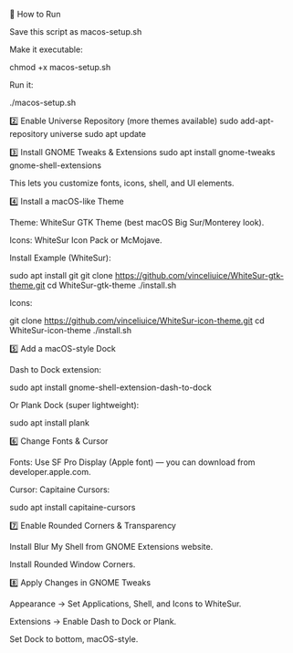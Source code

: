 📌 How to Run

Save this script as macos-setup.sh

Make it executable:

chmod +x macos-setup.sh


Run it:

./macos-setup.sh







2️⃣ Enable Universe Repository (more themes available)
sudo add-apt-repository universe
sudo apt update

3️⃣ Install GNOME Tweaks & Extensions
sudo apt install gnome-tweaks gnome-shell-extensions


This lets you customize fonts, icons, shell, and UI elements.

4️⃣ Install a macOS-like Theme

Theme: WhiteSur GTK Theme (best macOS Big Sur/Monterey look).

Icons: WhiteSur Icon Pack or McMojave.

Install Example (WhiteSur):

sudo apt install git
git clone https://github.com/vinceliuice/WhiteSur-gtk-theme.git
cd WhiteSur-gtk-theme
./install.sh


Icons:

git clone https://github.com/vinceliuice/WhiteSur-icon-theme.git
cd WhiteSur-icon-theme
./install.sh

5️⃣ Add a macOS-style Dock

Dash to Dock extension:

sudo apt install gnome-shell-extension-dash-to-dock


Or Plank Dock (super lightweight):

sudo apt install plank

6️⃣ Change Fonts & Cursor

Fonts: Use SF Pro Display (Apple font) — you can download from developer.apple.com.

Cursor: Capitaine Cursors:

sudo apt install capitaine-cursors

7️⃣ Enable Rounded Corners & Transparency

Install Blur My Shell from GNOME Extensions website.

Install Rounded Window Corners.

8️⃣ Apply Changes in GNOME Tweaks

Appearance → Set Applications, Shell, and Icons to WhiteSur.

Extensions → Enable Dash to Dock or Plank.

Set Dock to bottom, macOS-style.
